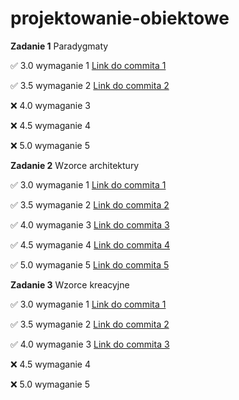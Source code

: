 # projektowanie-obiektowe

**Zadanie 1** Paradygmaty

:white_check_mark: 3.0 wymaganie 1 [Link do commita 1](https://github.com/bananky/projektowanie-obiektowe/commit/9d64cdfc3accc69c1553fcd84aa0fe33da72264b)

:white_check_mark: 3.5 wymaganie 2 [Link do commita 2](https://github.com/bananky/projektowanie-obiektowe/commit/b0ab673437e6955a9d1a4d509e652152147b94ad)

:x: 4.0 wymaganie 3 

:x: 4.5 wymaganie 4 

:x: 5.0 wymaganie 5 

**Zadanie 2** Wzorce architektury

:white_check_mark: 3.0 wymaganie 1 [Link do commita 1](https://github.com/bananky/projektowanie-obiektowe/commit/d399dfdd774a6b76f4ff5022d423350e1bbfdfc4) 

:white_check_mark: 3.5 wymaganie 2 [Link do commita 2](https://github.com/bananky/projektowanie-obiektowe/commit/ae4075924894e3cb25c1c42e0fd9fdc53d770f85) 

:white_check_mark: 4.0 wymaganie 3 [Link do commita 3](https://github.com/bananky/projektowanie-obiektowe/commit/d99b7cadffd2521eb3ec5d5913065a79f0bb68e7)

:white_check_mark: 4.5 wymaganie 4 [Link do commita 4](https://github.com/bananky/projektowanie-obiektowe/commit/0598e87bf0d63c33e907112b0217acb08d9593e5)

:white_check_mark: 5.0 wymaganie 5 [Link do commita 5](https://github.com/bananky/projektowanie-obiektowe/commit/c93888678631324be8cc340120517c281b313d21)

**Zadanie 3** Wzorce kreacyjne

:white_check_mark: 3.0 wymaganie 1 [Link do commita 1](https://github.com/bananky/projektowanie-obiektowe/commit/6285af73852605972e638e81f57bfcf0ae29f421)

:white_check_mark: 3.5 wymaganie 2 [Link do commita 2](https://github.com/bananky/projektowanie-obiektowe/commit/f1fa10c63a614a72538a11b68a2cbf9d5b3887a9)

:white_check_mark: 4.0 wymaganie 3 [Link do commita 3](https://github.com/bananky/projektowanie-obiektowe/commit/e966a800784725219ba063181227c4ed1aca9251)

:x: 4.5 wymaganie 4

:x: 5.0 wymaganie 5
